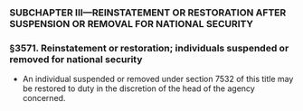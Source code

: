 ### SUBCHAPTER III—REINSTATEMENT OR RESTORATION AFTER SUSPENSION OR REMOVAL FOR NATIONAL SECURITY

### §3571. Reinstatement or restoration; individuals suspended or removed for national security
* An individual suspended or removed under section 7532 of this title may be restored to duty in the discretion of the head of the agency concerned.